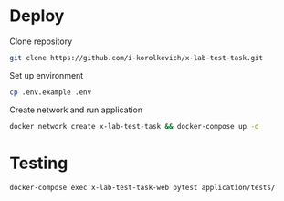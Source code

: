 # Deploy
Clone repository
```sh
git clone https://github.com/i-korolkevich/x-lab-test-task.git
```
Set up environment
```sh
cp .env.example .env
```
Create network and run application
```sh
docker network create x-lab-test-task && docker-compose up -d
```
# Testing
```sh
docker-compose exec x-lab-test-task-web pytest application/tests/
```